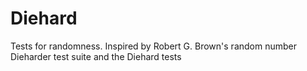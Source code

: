 # Diehard

Tests for randomness. Inspired by Robert G. Brown's random number Dieharder test suite and the Diehard tests
